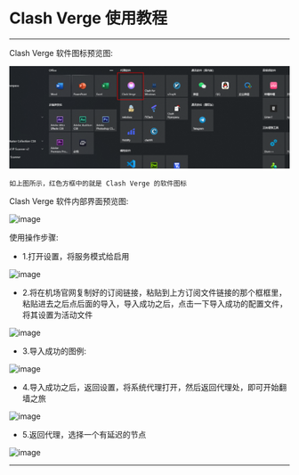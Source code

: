 # Clash Verge 使用教程

----------------------

Clash Verge 软件图标预览图:

![image](/picture/中文版机场帮助文档/73.png)

    如上图所示，红色方框中的就是 Clash Verge 的软件图标

Clash Verge 软件内部界面预览图:

![image](/picture/中文版机场帮助文档/74.png)

使用操作步骤:

- 1.打开设置，将服务模式给启用

![image](/picture/中文版机场帮助文档/75.png)

- 2.将在机场官网复制好的订阅链接，粘贴到上方订阅文件链接的那个框框里，粘贴进去之后点后面的导入，导入成功之后，点击一下导入成功的配置文件，将其设置为活动文件

![image](/picture/中文版机场帮助文档/76.png)

- 3.导入成功的图例:

![image](/picture/中文版机场帮助文档/77.png)

- 4.导入成功之后，返回设置，将系统代理打开，然后返回代理处，即可开始翻墙之旅

![image](/picture/中文版机场帮助文档/78.png)

- 5.返回代理，选择一个有延迟的节点

![image](/picture/中文版机场帮助文档/79.png)

----------------------